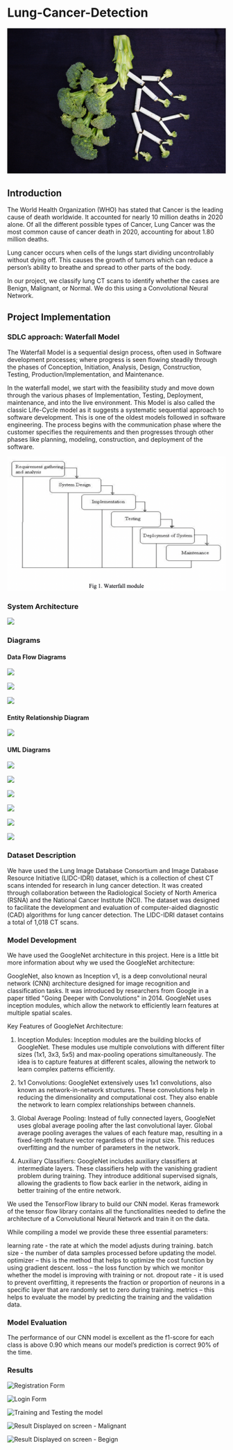 # Lung-Cancer-Detection 

![Lungs](images/lungs_plant.jpeg)

## Introduction
The World Health Organization (WHO) has stated that Cancer is the leading cause of death worldwide. It accounted for nearly 10 million deaths in 2020 alone. Of all the different possible types of Cancer, Lung Cancer was the most common cause of cancer death in 2020, accounting for about 1.80 million deaths.

Lung cancer occurs when cells of the lungs start dividing uncontrollably without dying off. This causes the growth of tumors which can reduce a person’s ability to breathe and spread to other parts of the body.

In our project, we classify lung CT scans to identify whether the cases are Benign, Malignant, or Normal. We do this using a Convolutional Neural Network. 

## Project Implementation 

### SDLC approach: Waterfall Model 
The Waterfall Model is a sequential design process, often used in Software development processes; where progress is seen flowing steadily through the phases of Conception, Initiation, Analysis, Design, Construction, Testing, Production/Implementation, and Maintenance. 

In the waterfall model, we start with the feasibility study and move down through the various phases of Implementation, Testing, Deployment, maintenance, and into the live environment. This Model is also called the classic Life-Cycle model as it suggests a systematic sequential approach to software development. This is one of the oldest models followed in software
engineering. The process begins with the communication phase where the customer specifies the requirements and then progresses through other phases like planning, modeling, construction, and deployment of the software.

![Waterfall Model](images/waterfall.png)

### System Architecture 

![](images/sys_arch)

### Diagrams 

#### Data Flow Diagrams

![](images/dfd0)

![](images/dfd1)

![](images/dfd2)

#### Entity Relationship Diagram

![](images/er_diag)

#### UML Diagrams

![](images/usecase_diag)

![](images/activ_diag)

![](images/seq_diag)

![](images/class_diag)

![](images/component_diag)

![](images/deployment_diag)

### Dataset Description

We have used the Lung Image Database Consortium and Image Database Resource Initiative (LIDC-IDRI) dataset, which is a collection of chest CT scans intended for research in lung cancer detection. It was created through collaboration between the Radiological Society of North America (RSNA) and the National Cancer Institute (NCI). The dataset was designed to facilitate the development and evaluation of computer-aided diagnostic (CAD) algorithms for lung cancer detection. The LIDC-IDRI dataset contains a total of 1,018 CT scans. 

### Model Development 

We have used the GoogleNet architecture in this project. Here is a little bit more information about why we used the GoogleNet architecture: 

GoogleNet, also known as Inception v1, is a deep convolutional neural network (CNN) architecture designed for image recognition and classification tasks. It was introduced by researchers from Google in a paper titled "Going Deeper with Convolutions" in 2014. GoogleNet uses inception modules, which allow the network to efficiently learn features at multiple spatial scales.

Key Features of GoogleNet Architecture:
1. Inception Modules:
Inception modules are the building blocks of GoogleNet. These modules use multiple convolutions with different filter sizes (1x1, 3x3, 5x5) and max-pooling operations simultaneously. The idea is to capture features at different scales, allowing the network to learn complex patterns efficiently.

2. 1x1 Convolutions:
GoogleNet extensively uses 1x1 convolutions, also known as network-in-network structures. These convolutions help in reducing the dimensionality and computational cost. They also enable the network to learn complex relationships between channels.

3. Global Average Pooling:
Instead of fully connected layers, GoogleNet uses global average pooling after the last convolutional layer. Global average pooling averages the values of each feature map, resulting in a fixed-length feature vector regardless of the input size. This reduces overfitting and the number of parameters in the network.

4. Auxiliary Classifiers:
GoogleNet includes auxiliary classifiers at intermediate layers. These classifiers help with the vanishing gradient problem during training. They introduce additional supervised signals, allowing the gradients to flow back earlier in the network, aiding in better training of the entire network.


We used the TensorFlow library to build our CNN model. Keras framework of the tensor flow library contains all the functionalities needed to define the architecture of a Convolutional Neural Network and train it on the data.

While compiling a model we provide these three essential parameters:

learning rate - the rate at which the model adjusts during training.
batch size - the number of data samples processed before updating the model.
optimizer – this is the method that helps to optimize the cost function by using gradient descent.
loss – the loss function by which we monitor whether the model is improving with training or not.
dropout rate - it is used to prevent overfitting, it represents the fraction or proportion of neurons in a specific layer that are randomly set to zero during training.
metrics – this helps to evaluate the model by predicting the training and the validation data.

### Model Evaluation

The performance of our CNN model is excellent as the f1-score for each class is above 0.90 which means our model’s prediction is correct 90% of the time. 

### Results

![Registration Form](images/registration_form)

![Login Form](images/login_form)

![Training and Testing the model](images/model1)

![Result Displayed on screen - Malignant](images/result1)

![Result Displayed on screen - Begign](images/result2)
